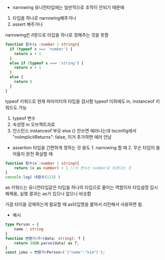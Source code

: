 * narrowing
유니언타입에는 일반적으로 조작이 안되기 때문에
1. 타입을 하나로 narrowing해주거나
2. assert 해주거나

narrowing은 if문으로 타입을 하나로 정해주는 것을 뜻함
```typescript
function 함수(x :number | string){
  if (typeof x === 'number') {
    return x + 1
  } 
  else if (typeof x === 'string') {
    return x + 1
  }
  else {
    return 0
  }
}
```
typeof 키워드로 현재 파라미터의 타입을 검사함
typeof 이외에도 in, instanceof 키워드도 가능
1) typeof 변수
2) 속성명 in 오브젝트자료
3) 인스턴스 instanceof 부모
else {} 안쓰면 에러나는데 tsconfig에서 "noImplicitReturns": false, 이거 추가하면 에러 안남

* assertion
타입을 간편하게 정하는 것
용도 1. narrowing 할 때 2. 무슨 타입이 들어올지 완전 확실할 때
```typescript
function 함수(x :number | string){ 
    return (x as number) + 1 //이 변수는 number로 보겠다는 것
}
console.log( 내함수(123) )
```
as 키워드는 유니언타입같은 타입을 하나의 타입으로 줄이는 역할이자 타입설정 임시 해제용, 실행 결과는 as가 있으나 없으나 비슷함

가끔 타이을 강제하는게 필요할 때 as타입명을 붙여서 리턴해서 사용하면 됨.

- 예시
```typescript
type Person = {
    name : string
}
function 변환기<T>(data: string): T {
    return JSON.parse(data) as T;
}
const jake = 변환기<Person>('{"name":"kim"}');
```